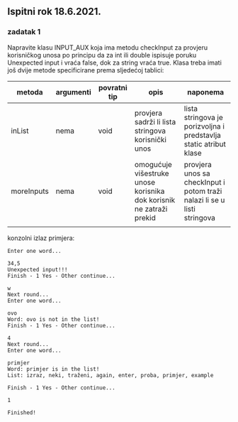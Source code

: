 ## Ispitni rok 18.6.2021. 
### zadatak 1

Napravite klasu INPUT_AUX koja ima metodu checkInput za 
provjeru korisničkog unosa po principu 
da za int ili double ispisuje poruku 
Unexpected input i vraća false, 
dok za string vraća true. Klasa treba 
imati još dvije metode specificirane
prema sljedećoj tablici:

| metoda     | argumenti | povratni tip | opis                                                                    | naponema                                                                     |
|------------|-----------|--------------|-------------------------------------------------------------------------|------------------------------------------------------------------------------|
| inList     | nema      | void         | provjera sadrži li lista stringova <br>korisnički unos                  | lista stringova je porizvoljna i predstavlja <br>static atribut klase        |
| moreInputs | nema      | void         | omogućuje višestruke unose korisnika <br>dok korisnik ne zatraži prekid | provjera unos sa checkInput i potom traži <br>nalazi li se u listi stringova |
|            |           |              |                                                                         |                                                                              |

konzolni izlaz primjera:


    Enter one word...
    
    34,5
    Unexpected input!!!
    Finish - 1 Yes - Other continue...
    
    w
    Next round...
    Enter one word...
    
    ovo
    Word: ovo is not in the list!
    Finish - 1 Yes - Other continue...
    
    4
    Next round...
    Enter one word...
    
    primjer
    Word: primjer is in the list!
    List: izraz, neki, traženi, again, enter, proba, primjer, example
    
    Finish - 1 Yes - Other continue...
    
    1
    
    Finished!